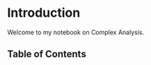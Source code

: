 # Introduction

Welcome to my notebook on Complex Analysis.

## Table of Contents

````{tableofcontents}
````
